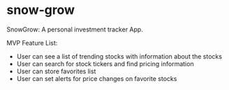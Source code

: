 # snow-grow

SnowGrow: A personal investment tracker App.

MVP Feature List:
- User can see a list of trending stocks with information about the stocks
- User can search for stock tickers and find pricing information
- User can store favorites list
- User can set alerts for price changes on favorite stocks